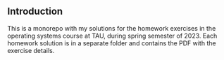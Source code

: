## Introduction
This is a monorepo with my solutions for the homework exercises in the operating systems course at TAU, during spring semester of 2023.
Each homework solution is in a separate folder and contains the PDF with the exercise details.
